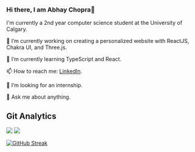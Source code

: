 ### Hi there, I am Abhay Chopra👋
I'm currently a 2nd year computer science student at the University of Calgary.

🔭 I’m currently working on creating a personalized website with ReactJS, Chakra UI, and Three.js.


🌱 I’m currently learning TypeScript and React.


📫 How to reach me: [LinkedIn](https://www.linkedin.com/in/abhay-chopra/).

🤔 I’m looking for an internship.


💬 Ask me about anything.



## Git Analytics
![](https://github.com/Abhay-Chopra/readme-stats/blob/master/generated/languages.svg)
![](https://github.com/Abhay-Chopra/readme-stats/blob/master/generated/overview.svg)

[![GitHub Streak](https://github-readme-streak-stats.herokuapp.com?user=Abhay-Chopra&theme=dracula&hide_border=true)](https://git.io/streak-stats)
<!--
**Abhay-Chopra/Abhay-Chopra** is a ✨ _special_ ✨ repository because its `README.md` (this file) appears on your GitHub profile.

Here are some ideas to get you started:

- 🔭 I’m currently working on creating a personalized website with React, Chakra UI, and Three.js
- 🌱 I’m currently learning TypeScript and React.
- 👯 I’m looking to collaborate on ...
- 🤔 I’m looking for help with ...
- 💬 Ask me about ...
- 📫 How to reach me: ...
- 😄 Pronouns: ...
- ⚡ Fun fact: ...
-->
